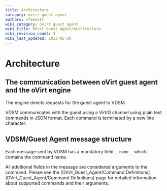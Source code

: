 ```yaml
---
title: Architecture
category: ovirt-guest-agent
authors: vfeenstr
wiki_category: Ovirt guest agent
wiki_title: OVirt Guest Agent/Architecture
wiki_revision_count: 5
wiki_last_updated: 2013-05-20
---
```


<!-- TODO: Content review -->

# Architecture

## The communication between oVirt guest agent and the oVirt engine

<!-- TODO: image too large, needs fixing
![](/images/wiki/Guest_Agent_Achitecture.png "Guest_Agent_Achitecture.png")
-->

The engine directs requests for the guest agent to VDSM.

VDSM communicates with the guest using a VirtIO channel using plain text commands in JSON format. Each command is terminated by a new line character.

## VDSM/Guest Agent message structure

Each message sent by VDSM has a mandatory field `__name__` which contains the command name.

All additional fields in the message are considered arguments to the command. Please see the [OVirt_Guest_Agent/Command Definitions](OVirt_Guest_Agent/Command Definitions) page for detailed information about supported commands and their arguments.
<!-- TODO: above link is broken, where should it point to? -->
